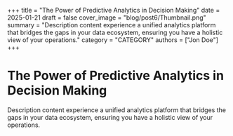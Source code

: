+++
title = "The Power of Predictive Analytics in Decision Making"
date = 2025-01-21
draft = false
cover_image = "blog/post6/Thumbnail.png"
summary = "Description content experience a unified analytics platform that bridges the gaps in your data ecosystem, ensuring you have a holistic view of your operations."
category = "CATEGORY"
authors = ["Jon Doe"]
+++

# The Power of Predictive Analytics in Decision Making

Description content experience a unified analytics platform that bridges the gaps in your data ecosystem, ensuring you have a holistic view of your operations.